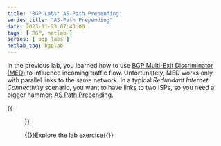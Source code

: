 ```yaml
---
title: "BGP Labs: AS-Path Prepending"
series_title: "AS-Path Prepending"
date: 2023-11-23 07:43:00
tags: [ BGP, netlab ]
series: [ bgp_labs ]
netlab_tag: bgplab
---
```

In the previous lab, you learned how to use [BGP Multi-Exit Discriminator (MED)](https://bgplabs.net/policy/6-med/) to influence incoming traffic flow. Unfortunately, MED works only with parallel links to the same network. In a typical *Redundant Internet Connectivity* scenario, you want to have links to two ISPs, so you need a bigger hammer: [AS Path Prepending](https://bgplabs.net/policy/7-prepend/).

{{<figure src="https://bgplabs.net/policy/topology-prepend.png">}}

{{<jump>}}[Explore the lab exercise](https://bgplabs.net/policy/7-prepend/){{</jump>}}

